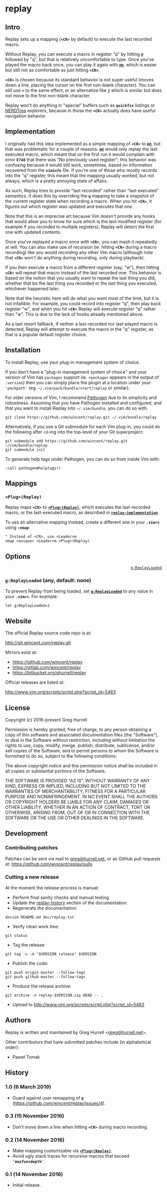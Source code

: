 
# replay<a name="replay-replay" href="#user-content-replay-replay"></a>


## Intro<a name="replay-intro" href="#user-content-replay-intro"></a>

Replay sets up a mapping (<strong>`<CR>`</strong> by default) to execute the last recorded macro.

Without Replay, you can execute a macro in register &quot;q&quot; by hitting <strong>`@`</strong> followed by &quot;q&quot;, but that is relatively uncomfortable to type. Once you've played the macro back once, you can play it again with <strong>`@@`</strong>, which is easier but still not as comfortable as just hitting <strong>`<CR>`</strong>.

<strong>`<CR>`</strong> is chosen because its standard behavior is not super useful (moves down a line, placing the cursor on the first non-blank character). You can still use <strong>`+`</strong> to the same effect, or an alternative like <strong>`j`</strong> which is similar but does not move to the first non-blank character.

Replay won't do anything in &quot;special&quot; buffers such as <strong>`quickfix`</strong> listings or [NERDTree](https://github.com/scrooloose/nerdtree) explorers, because in those the <strong>`<CR>`</strong> actually does have useful navigation behavior.


## Implementation<a name="replay-implementation" href="#user-content-replay-implementation"></a>

I originally had this idea implemented as a simple mapping of <strong>`<CR>`</strong> to <strong>`@@`</strong>, but that was problematic for a couple of reasons: <strong>`@@`</strong> would only replay the last executed macro, which meant that on the first run it would complain with error <strong>`E748`</strong> that there was &quot;No previously used register&quot;; this behavior was confusing because it would still work, sometimes, based on information recovered from the <strong>`viminfo`</strong> file. If you're one of those who mostly records into the &quot;q&quot; register, this meant that the mapping usually worked, but not always, which is a pretty annoying state of affairs.

As such, Replay tries to provide &quot;last recorded&quot; rather than &quot;last executed&quot; semantics. It does this by overriding the <strong>`q`</strong> mapping to take a snapshot of the current register state when recording a macro. When you hit <strong>`<CR>`</strong>, it figures out which register was updated and executes that one.

Note that this is an imprecise art because Vim doesn't provide any hooks that would allow you to know for sure which is the last-modified register (for example if you recorded to multiple registers); Replay will detect the first one with updated contents.

Once you've replayed a macro once with <strong>`<CR>`</strong>, you can mash it repeatedly at will. You can also make use of recursion (ie. hitting <strong>`<CR>`</strong> during a macro recording) like you would recording any other Vim macro (although note that <strong>`<CR>`</strong> won't do anything during recording, only during playback).

If you then execute a macro from a different register (say, &quot;w&quot;), then hitting <strong>`<CR>`</strong> will repeat that macro instead of the last recorded one. This behavior is based on the notion that you usually want to repeat the last thing you did, whether that be the last thing you recorded or the last thing you executed, whichever happened later.

Note that the heuristic here will do what you want most of the time, but it is not infallible. For example, you could record into register &quot;q&quot;, then play back register &quot;w&quot;, and when you hit <strong>`<CR>`</strong> Replay will execute register &quot;q&quot; rather than &quot;w&quot;. This is due to the lack of hooks already mentioned above.

As a last resort fallback, if neither a last-recorded nor last-played macro is detected, Replay will attempt to execute the macro in the &quot;q&quot; register, as that is a popular default register choice.


## Installation<a name="replay-installation" href="#user-content-replay-installation"></a>

To install Replay, use your plug-in management system of choice.

If you don't have a &quot;plug-in management system of choice&quot; and your version of Vim has `packages` support (ie. `+packages` appears in the output of `:version`) then you can simply place the plugin at a location under your `'packpath'` (eg. `~/.vim/pack/bundle/start/replay` or similar).

For older versions of Vim, I recommend [Pathogen](https://github.com/tpope/vim-pathogen) due to its simplicity and robustness. Assuming that you have Pathogen installed and configured, and that you want to install Replay into `~/.vim/bundle`, you can do so with:

```
git clone https://github.com/wincent/replay.git ~/.vim/bundle/replay
```

Alternatively, if you use a Git submodule for each Vim plug-in, you could do the following after `cd`-ing into the top-level of your Git superproject:

```
git submodule add https://github.com/wincent/replay.git ~/vim/bundle/replay
git submodule init
```

To generate help tags under Pathogen, you can do so from inside Vim with:

```
:call pathogen#helptags()
```


## Mappings<a name="replay-mappings" href="#user-content-replay-mappings"></a>


### `<Plug>(Replay)`<a name="replay-plugreplay" href="#user-content-replay-plugreplay"></a>

Replay maps <strong>`<CR>`</strong> to <strong>[`<Plug>(Replay)`](#user-content-plugreplay)</strong>, which executes the last-recorded macro, or the last-executed macro, as described in <strong>[`replay-implementation`](#user-content-replay-implementation)</strong>.

To ues an alternative mapping instead, create a different one in your <strong>`.vimrc`</strong> using <strong>`:nmap`</strong>:

```
" Instead of <CR>, use <Leader>m
nmap <unique> <Leader>m <Plug>(Replay)
```


## Options<a name="replay-options" href="#user-content-replay-options"></a>

<p align="right"><a name="greplayloaded" href="#user-content-greplayloaded"><code>g:ReplayLoaded</code></a></p>

### `g:ReplayLoaded` (any, default: none)<a name="replay-greplayloaded-any-default-none" href="#user-content-replay-greplayloaded-any-default-none"></a>

To prevent Replay from being loaded, set <strong>[`g:ReplayLoaded`](#user-content-greplayloaded)</strong> to any value in your <strong>`.vimrc`</strong>. For example:

```
let g:ReplayLoaded=1
```


## Website<a name="replay-website" href="#user-content-replay-website"></a>

The official Replay source code repo is at:

http://git.wincent.com/replay.git

Mirrors exist at:

- https://github.com/wincent/replay
- https://gitlab.com/wincent/replay
- https://bitbucket.org/ghurrell/replay

Official releases are listed at:

http://www.vim.org/scripts/script.php?script_id=5483


## License<a name="replay-license" href="#user-content-replay-license"></a>

Copyright (c) 2016-present Greg Hurrell

Permission is hereby granted, free of charge, to any person obtaining a copy of this software and associated documentation files (the &quot;Software&quot;), to deal in the Software without restriction, including without limitation the rights to use, copy, modify, merge, publish, distribute, sublicense, and/or sell copies of the Software, and to permit persons to whom the Software is furnished to do so, subject to the following conditions:

The above copyright notice and this permission notice shall be included in all copies or substantial portions of the Software.

THE SOFTWARE IS PROVIDED &quot;AS IS&quot;, WITHOUT WARRANTY OF ANY KIND, EXPRESS OR IMPLIED, INCLUDING BUT NOT LIMITED TO THE WARRANTIES OF MERCHANTABILITY, FITNESS FOR A PARTICULAR PURPOSE AND NONINFRINGEMENT. IN NO EVENT SHALL THE AUTHORS OR COPYRIGHT HOLDERS BE LIABLE FOR ANY CLAIM, DAMAGES OR OTHER LIABILITY, WHETHER IN AN ACTION OF CONTRACT, TORT OR OTHERWISE, ARISING FROM, OUT OF OR IN CONNECTION WITH THE SOFTWARE OR THE USE OR OTHER DEALINGS IN THE SOFTWARE.


## Development<a name="replay-development" href="#user-content-replay-development"></a>


### Contributing patches<a name="replay-contributing-patches" href="#user-content-replay-contributing-patches"></a>

Patches can be sent via mail to greg@hurrell.net, or as GitHub pull requests at: https://github.com/wincent/replay/pulls


### Cutting a new release<a name="replay-cutting-a-new-release" href="#user-content-replay-cutting-a-new-release"></a>

At the moment the release process is manual:

- Perform final sanity checks and manual testing.
- Update the [replay-history](#user-content-replay-history) section of the documentation.
- Regenerate the documentation:

```
docvim README.md doc/replay.txt
```

- Verify clean work tree:

```
git status
```

- Tag the release:

```
git tag -s -m "$VERSION release" $VERSION
```

- Publish the code:

```
git push origin master --follow-tags
git push github master --follow-tags
```

- Produce the release archive:

```
git archive -o replay-$VERSION.zip HEAD -- .
```

- Upload to http://www.vim.org/scripts/script.php?script_id=5483


## Authors<a name="replay-authors" href="#user-content-replay-authors"></a>

Replay is written and maintained by Greg Hurrell &lt;greg@hurrell.net&gt;.

Other contributors that have submitted patches include (in alphabetical order):

- Paweł Tomak


## History<a name="replay-history" href="#user-content-replay-history"></a>


### 1.0 (6 March 2019)<a name="replay-10-6-march-2019" href="#user-content-replay-10-6-march-2019"></a>

- Guard against user remapping of <strong>`@`</strong> (https://github.com/wincent/replay/issues/4).


### 0.3 (15 November 2016)<a name="replay-03-15-november-2016" href="#user-content-replay-03-15-november-2016"></a>

- Don't move down a line when hitting <strong>`<CR>`</strong> during macro recording.


### 0.2 (14 November 2016)<a name="replay-02-14-november-2016" href="#user-content-replay-02-14-november-2016"></a>

- Make mapping customizable via <strong>[`<Plug>(Replay)`](#user-content-plugreplay)</strong>.
- Avoid ugly stack traces for recursive macros that exceed <strong>`'maxfuncdepth'`</strong>.


### 0.1 (14 November 2016)<a name="replay-01-14-november-2016" href="#user-content-replay-01-14-november-2016"></a>

- Initial release.
